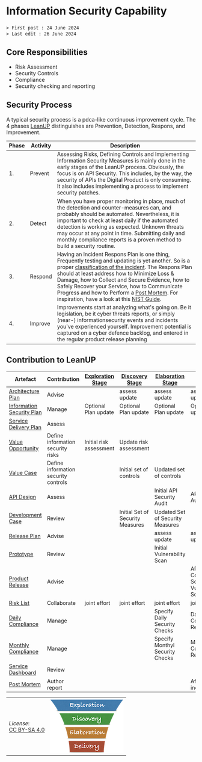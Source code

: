 # Information Security Capability

```text
> First post : 24 June 2024
> Last edit : 26 June 2024
```

## Core Responsibilities

- Risk Assessment
- Security Controls
- Compliance
- Security checking and reporting

## Security Process

A typical security process is a pdca-like continuous improvement cycle. The 4 phases [LeanUP](/Overview/leanup.md) distinguishes are Prevention, Detection, Respons, and Improvement.

| Phase | Activity | Description |
| --- | --- | --- |
| 1. | Prevent | Assessing Risks, Defining Controls and Implementing Information Security Measures is mainly done in the early stages of the LeanUP process. Obviously, the focus is on API Security. This includes, by the way, the security of APIs the Digital Product is only consuming. It also includes implementing a process to implement security patches. |
| 2. | Detect | When you have proper monitoring in place, much of the detection and counter-measures can, and probably should be automated. Nevertheless, it is important to check at least daily if the automated detection is working as expected. Unknown threats may occur at any point in time. Submitting daily and monthly compliance reports is a proven method to build a security routine. |
| 3. | Respond | Having an Incident Respons Plan is one thing, Frequently testing and updating is yet another. So is a proper [classification of the incident](/References/sec-incident.md). The Respons Plan should at least address how to Minimize Loss & Damage, how to Collect and Secure Evidence, how to Safely Recover your Service, how to Communicate Progress and how to Perform a [Post Mortem][pm]. For inspiration, have a look at this [NIST Guide](https://nvlpubs.nist.gov/nistpubs/specialpublications/nist.sp.800-61r2.pdf). |
| 4. | Improve | Improvements start at analyzing what's going on. Be it legislation, be it cyber threats reports, or simply (near-) informationsecurity events and incidents you've experienced yourself. Improvement potential is captured on a cyber defence backlog, and entered in the regular product release planning |

## Contribution to LeanUP

| Artefact | Contribution | [Exploration Stage](/Stages/exploration.md) |[Discovery Stage](/Stages/discovery.md) | [Elaboration Stage](/Stages/elaboration.md) | [Delivery Stage](/Stages/delivery.md) |
| ----- | ------------ | - | - | - | - |
| [Architecture Plan](/Artefacts/arch-plan.md) | Advise |  | assess update  | assess update  | assess update |
| [Information Security Plan](/Artefacts/sec-plan.md) | Manage | Optional Plan update | Optional Plan update |  Optional Plan update | Optional Plan update |
| [Service Delivery Plan](/Artefacts/serdel-plan.md) | Assess |  |  |  |  |
| [Value Opportunity](/Artefacts/val-oppo.md) | Define information security risks | Initial risk assessment | Update risk assessment | | |
| [Value Case](/Artefacts/val-case.md) | Define information security controls | | Initial set of controls | Updated set of controls | |
| [API Design](/Artefacts/api-design.md) | Assess | | | Initial API Security Audit | API Security Audit |
| [Development Case](/Artefacts/dev-case.md) | Review | | Initial Set of Security Measures | Updated Set of Security Measures | |
| [Release Plan](/Artefacts/rel-plan.md) | Advise |  |  | assess update | assess update  |
| [Prototype](/Artefacts/pro-review.md) | Review | | | Initial Vulnerability Scan | |
| [Product Release](/Artefacts/rel-review.md) | Advise | | | | API Conformance Scan, Vulnerability Scan |
| [Risk List](/Artefacts/risklist.md) | Collaborate | joint effort | joint effort | joint effort | joint effort |
| [Daily Compliance](/Artefacts/dailyCompliance.md) | Manage | | | Specify Daily Security Checks | Daily Compliance Report |
| [Monthly Compliance](/Artefacts/monthlyCompliance.md) | Manage |  | | Specify Monthyl Security Checks | Monthly Compliance Report |
| [Service Dashboard](/Artefacts/service-dashboard.md) | Review |  |  |  |  |
| [Post Mortem][pm] | Author report | | | | After major incident |

| | |
| - | - |
| *License*:</BR>[CC BY-SA 4.0](https://creativecommons.org/licenses/by-sa/4.0/deed.en) | [![LeanUP Logo](/images/leanupLogo-s.png)][nav] |

[nav]: /Capabilities/overview.md
[pm]: /Artefacts/post-mortem.md
